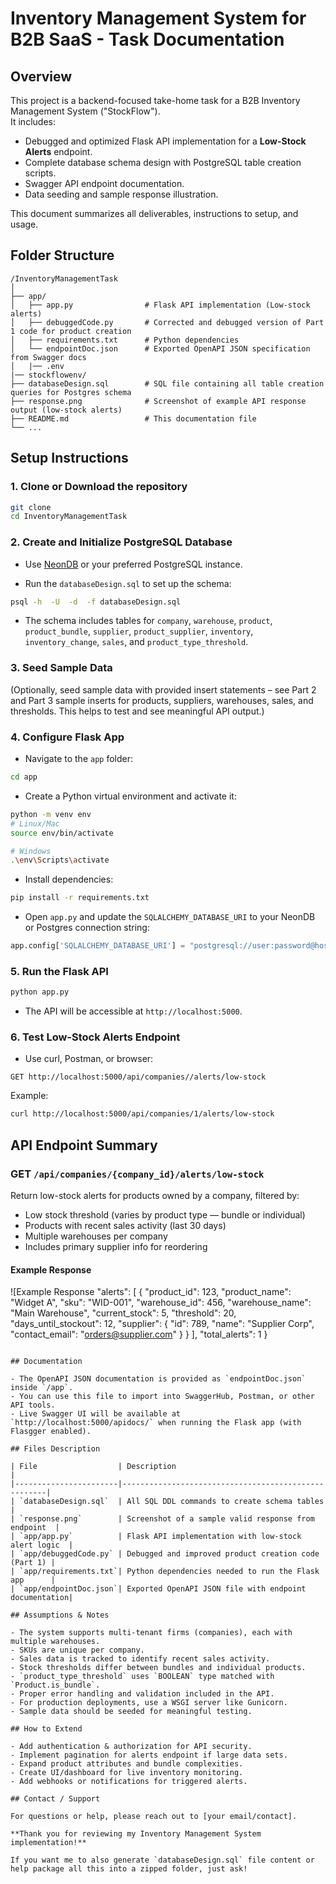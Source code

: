 
# Inventory Management System for B2B SaaS - Task Documentation

## Overview

This project is a backend-focused take-home task for a B2B Inventory Management System ("StockFlow").  
It includes:  
- Debugged and optimized Flask API implementation for a **Low-Stock Alerts** endpoint.  
- Complete database schema design with PostgreSQL table creation scripts.  
- Swagger API endpoint documentation.  
- Data seeding and sample response illustration.  

This document summarizes all deliverables, instructions to setup, and usage.

## Folder Structure

```
/InventoryManagementTask
│
├── app/
│   ├── app.py                # Flask API implementation (Low-stock alerts)
│   ├── debuggedCode.py       # Corrected and debugged version of Part 1 code for product creation
│   ├── requirements.txt      # Python dependencies
│   └── endpointDoc.json      # Exported OpenAPI JSON specification from Swagger docs
│   |── .env      
|── stockflowenv/
├── databaseDesign.sql        # SQL file containing all table creation queries for Postgres schema
├── response.png              # Screenshot of example API response output (low-stock alerts)
├── README.md                 # This documentation file
└── ...
```

## Setup Instructions

### 1. Clone or Download the repository

```bash
git clone 
cd InventoryManagementTask
```

### 2. Create and Initialize PostgreSQL Database

- Use [NeonDB](https://neon.tech/) or your preferred PostgreSQL instance.

- Run the `databaseDesign.sql` to set up the schema:

```bash
psql -h  -U  -d  -f databaseDesign.sql
```

- The schema includes tables for `company`, `warehouse`, `product`, `product_bundle`, `supplier`, `product_supplier`, `inventory`, `inventory_change`, `sales`, and `product_type_threshold`.

### 3. Seed Sample Data

(Optionally, seed sample data with provided insert statements – see Part 2 and Part 3 sample inserts for products, suppliers, warehouses, sales, and thresholds. This helps to test and see meaningful API output.)

### 4. Configure Flask App

- Navigate to the `app` folder:

```bash
cd app
```

- Create a Python virtual environment and activate it:

```bash
python -m venv env
# Linux/Mac
source env/bin/activate

# Windows
.\env\Scripts\activate
```

- Install dependencies:

```bash
pip install -r requirements.txt
```

- Open `app.py` and update the `SQLALCHEMY_DATABASE_URI` to your NeonDB or Postgres connection string:

```python
app.config['SQLALCHEMY_DATABASE_URI'] = "postgresql://user:password@host/database?sslmode=require"
```

### 5. Run the Flask API

```bash
python app.py
```

- The API will be accessible at `http://localhost:5000`.

### 6. Test Low-Stock Alerts Endpoint

- Use curl, Postman, or browser:

```
GET http://localhost:5000/api/companies//alerts/low-stock
```

Example:

```bash
curl http://localhost:5000/api/companies/1/alerts/low-stock
```

## API Endpoint Summary

### GET `/api/companies/{company_id}/alerts/low-stock`

Return low-stock alerts for products owned by a company, filtered by:

- Low stock threshold (varies by product type — bundle or individual)
- Products with recent sales activity (last 30 days)
- Multiple warehouses per company
- Includes primary supplier info for reordering

#### Example Response

![Example Response
  "alerts": [
    {
      "product_id": 123,
      "product_name": "Widget A",
      "sku": "WID-001",
      "warehouse_id": 456,
      "warehouse_name": "Main Warehouse",
      "current_stock": 5,
      "threshold": 20,
      "days_until_stockout": 12,
      "supplier": {
        "id": 789,
        "name": "Supplier Corp",
        "contact_email": "orders@supplier.com"
      }
    }
  ],
  "total_alerts": 1
}
```

## Documentation

- The OpenAPI JSON documentation is provided as `endpointDoc.json` inside `/app`.
- You can use this file to import into SwaggerHub, Postman, or other API tools.
- Live Swagger UI will be available at `http://localhost:5000/apidocs/` when running the Flask app (with Flasgger enabled).

## Files Description

| File                  | Description                                          |
|-----------------------|-----------------------------------------------------|
| `databaseDesign.sql`  | All SQL DDL commands to create schema tables         |
| `response.png`        | Screenshot of a sample valid response from endpoint  |
| `app/app.py`          | Flask API implementation with low-stock alert logic  |
| `app/debuggedCode.py` | Debugged and improved product creation code (Part 1) |
| `app/requirements.txt`| Python dependencies needed to run the Flask app      |
| `app/endpointDoc.json`| Exported OpenAPI JSON file with endpoint documentation|

## Assumptions & Notes

- The system supports multi-tenant firms (companies), each with multiple warehouses.
- SKUs are unique per company.
- Sales data is tracked to identify recent sales activity.
- Stock thresholds differ between bundles and individual products.
- `product_type_threshold` uses `BOOLEAN` type matched with `Product.is_bundle`.
- Proper error handling and validation included in the API.
- For production deployments, use a WSGI server like Gunicorn.
- Sample data should be seeded for meaningful testing.

## How to Extend

- Add authentication & authorization for API security.
- Implement pagination for alerts endpoint if large data sets.
- Expand product attributes and bundle complexities.
- Create UI/dashboard for live inventory monitoring.
- Add webhooks or notifications for triggered alerts.

## Contact / Support

For questions or help, please reach out to [your email/contact].

**Thank you for reviewing my Inventory Management System implementation!**

If you want me to also generate `databaseDesign.sql` file content or help package all this into a zipped folder, just ask!